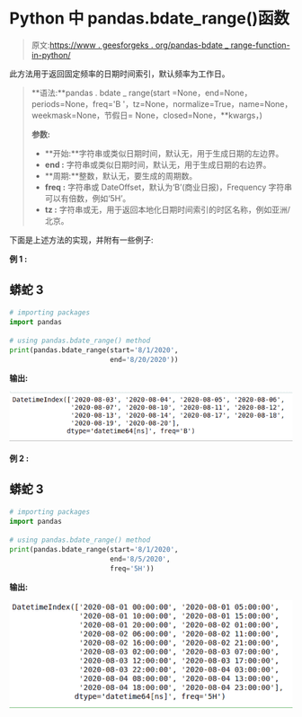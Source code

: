 # Python 中 pandas.bdate_range()函数

> 原文:[https://www . geesforgeks . org/pandas-bdate _ range-function-in-python/](https://www.geeksforgeeks.org/pandas-bdate_range-function-in-python/)

此方法用于返回固定频率的日期时间索引，默认频率为工作日。

> **语法:**pandas . bdate _ range(start =None，end=None，periods=None，freq='B '，tz=None，normalize=True，name=None，weekmask=None，节假日= None，closed=None，**kwargs，)
> 
> **参数:**
> 
> *   **开始:**字符串或类似日期时间，默认无，用于生成日期的左边界。
> *   **end :** 字符串或类似日期时间，默认无，用于生成日期的右边界。
> *   **周期:**整数，默认无，要生成的周期数。
> *   **freq :** 字符串或 DateOffset，默认为‘B’(商业日报)，Frequency 字符串可以有倍数，例如‘5H’。
> *   **tz :** 字符串或无，用于返回本地化日期时间索引的时区名称，例如亚洲/北京。

下面是上述方法的实现，并附有一些例子:

**例 1 :**

## 蟒蛇 3

```py
# importing packages
import pandas

# using pandas.bdate_range() method
print(pandas.bdate_range(start='8/1/2020',
                         end='8/20/2020'))
```

**输出:**

![](img/9a56f02d1716c02159321385dd7804f5.png)

**例 2 :**

## 蟒蛇 3

```py
# importing packages
import pandas

# using pandas.bdate_range() method
print(pandas.bdate_range(start='8/1/2020',
                         end='8/5/2020',
                         freq='5H'))
```

**输出:**

![](img/2fa75da66cfe27de7847bc3aa69a3d70.png)